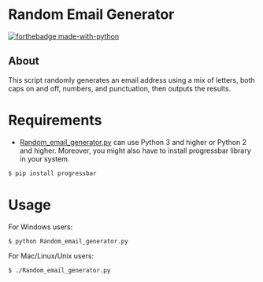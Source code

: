 # Random Email Generator

[![forthebadge made-with-python](http://ForTheBadge.com/images/badges/made-with-python.svg)](https://www.python.org/)


## About

This script randomly generates an email address using a mix of letters, both caps on and off, numbers, and punctuation, then outputs the results.


# Requirements

* [Random_email_generator.py](./Random_email_generator.py) can use Python 3 and higher or Python 2 and higher.
Moreover, you might also have to install progressbar library in your system.
```bash
$ pip install progressbar
```

# Usage

For Windows users:

```bash
$ python Random_email_generator.py
```

For Mac/Linux/Unix users:

```bash
$ ./Random_email_generator.py
```
